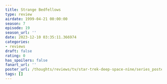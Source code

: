 ```yaml
---
title: Strange Bedfellows
type: review
airdate: 1999-04-21 00:00:00
season: 7
episode: 19
season_url: ''
date: 2023-12-10 03:35:11.366974
categories:
- reviews
draft: false
rating: 0
has_spoilers: false
fanart_url: ''
poster_url: /thoughts/reviews/tv/star-trek-deep-space-nine/series_poster.jpg
tags: []
---
```


